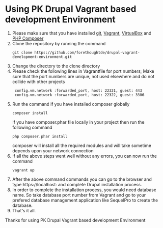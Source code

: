 # Using PK Drupal Vagrant based development Environment

1. Please make sure that you have installed [git](https://git-scm.com/download/mac), [Vagrant](https://www.vagrantup.com/downloads.html), [VirtualBox](https://www.virtualbox.org/wiki/Downloads) and [PHP Composer](https://getcomposer.org/download/)
2. Clone the repository by running the command
    ```
    git clone https://github.com/forethoughtde/drupal-vagrant-development-environment.git
    ```
3. Change the directory to the clone directory
4. Please check the following lines in Vagrantfile for port numbers; Make sure that the port numbers are unique, not used elsewhere and do not collide with other projects
   ```
    config.vm.network :forwarded_port, host: 22321, guest: 443
    config.vm.network :forwarded_port, host: 22322, guest: 3306
   ```
5. Run the command if you have installed composer globally
    ```
    composer install
    ```
    If you have composer.phar file locally in your project then run the following command
    ```
    php composer.phar install
    ```
    composer will install all the required modules and will take sometime depends upon your network connection
6. If all the above steps went well without any errors, you can now run the command
    ```
    vagrant up
    ```
7. After the above command commands you can go to the browser and type https://localhost:<port number> and complete Drupal installation process.
8. In order to complete the installation process, you would need database name. So take database port number from Vagrant and go to your prefered database management application like SequelPro
    to create the database. 
9. That's it all.

Thanks for using PK Drupal Vagrant based development Environment
       

